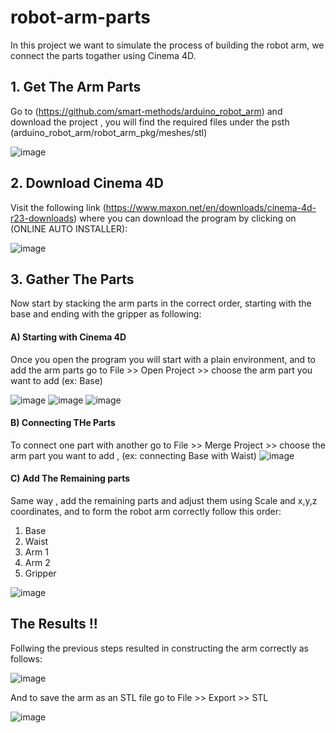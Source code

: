 # robot-arm-parts
In this project we want to simulate the process of building the robot arm, we connect the parts togather using Cinema 4D.

## 1. Get The Arm Parts
Go to (https://github.com/smart-methods/arduino_robot_arm) and download the project , you will find the required files under the psth (arduino_robot_arm/robot_arm_pkg/meshes/stl)

![image](https://user-images.githubusercontent.com/85634099/126074606-b67cd3f3-88fc-4019-8e14-eca6f6369725.png)


## 2. Download Cinema 4D
Visit the following link (https://www.maxon.net/en/downloads/cinema-4d-r23-downloads) where you can download the program by clicking on (ONLINE AUTO INSTALLER):

![image](https://user-images.githubusercontent.com/85634099/126074599-8f3f481d-e7a6-4400-b1d7-40136547c666.png)

## 3. Gather The Parts
Now start by stacking the arm parts in the correct order, starting with the base and ending with the gripper as following:

#### A) Starting with Cinema 4D
Once you open the program you will start with a plain environment, and to add the arm parts go to File >> Open Project >> choose the arm part you want to add (ex: Base)

![image](https://user-images.githubusercontent.com/85634099/126075073-cca61e4a-e888-4df6-a98f-7d0bde731997.png)
![image](https://user-images.githubusercontent.com/85634099/126075082-05b49c27-9869-40a4-b9bf-687a17852c06.png)
![image](https://user-images.githubusercontent.com/85634099/126075096-8e8c1c63-089e-486a-ae06-3707a3795831.png)


#### B) Connecting THe Parts
To connect one part with another go to File >> Merge Project >> choose the arm part you want to add , (ex: connecting Base with Waist)
![image](https://user-images.githubusercontent.com/85634099/126075159-0902bc6c-9723-4e20-9224-ddd019665cee.png)


#### C) Add The Remaining parts
Same way , add the remaining parts and adjust them using Scale and x,y,z coordinates, and to form the robot arm correctly follow this order:
1)	Base
2)	Waist
3)	Arm 1
4)	Arm 2
5)	Gripper

![image](https://user-images.githubusercontent.com/85634099/126075342-2499a39a-9afd-480e-95c8-fc79f6c18b86.png)


## The Results !!
Follwing the previous steps resulted in constructing the arm correctly as follows:

![image](https://user-images.githubusercontent.com/85634099/126075605-2f89f36c-77df-4ab8-be0e-12eb9f9f7b7e.png)

And to save the arm as an STL file go to File >> Export >> STL

![image](https://user-images.githubusercontent.com/85634099/126075583-49b4a733-20e2-4224-bd93-8dfd6b6a51d3.png)

